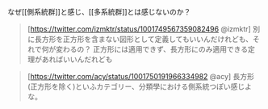 

なぜ[[側系統群]]と感じ、[[多系統群]]とは感じないのか？

>[https://twitter.com/izmktr/status/1001749567359082496 @izmktr]
> 別に長方形を正方形を含まない図形として定義してもいいんだけれども、それで何が変わるの？ 正方形には適用できず、長方形にのみ適用できる定理があればいいんだれども

>[https://twitter.com/acy/status/1001750191966334982 @acy]
> 長方形(正方形を除く)といふカテゴリー、分類學における側系統つぽい感じよな。
